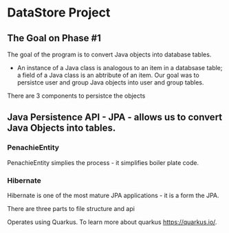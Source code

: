 # DataStore Project
## The Goal on Phase #1
The goal of the program is to convert Java objects into database tables. 
* An instance of a Java class is analogous to an item in a databsase table; a field of a Java class is an abtribute of an item.
Our goal was to persistce user and group Java objects into user and group tables. 

There are 3 components to persistce the objects

## Java Persistence API - JPA - allows us to convert Java Objects into tables. 
### PenachieEntity
PenachieEntity simplies the process - it simplifies boiler plate code.
### Hibernate 
Hibernate is one of the most mature JPA applications - it is a form the JPA. 

There are three parts to file structure and api


Operates using Quarkus. To learn more about quarkus https://quarkus.io/.

